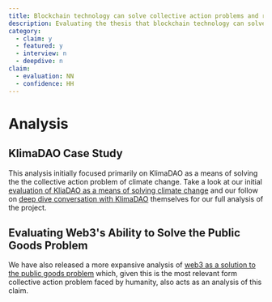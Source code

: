 ```yaml
---
title: Blockchain technology can solve collective action problems and resource public goods
description: Evaluating the thesis that blockchain technology can solve collective action problems and resource public goods. Our analyses cover both a specific case study on KlimaDAO as a solution to climate change and a broader discussion of web3 and the public goods problem.
category:
  - claim: y
  - featured: y 
  - interview: n
  - deepdive: n
claim:
  - evaluation: NN
  - confidence: HH
---
```


# Analysis

## KlimaDAO Case Study

This analysis initially focused primarily on KlimaDAO as a means of solving the the collective action problem of climate change. Take a look at our initial [evaluation of KliaDAO as a means of solving climate change](/notes/collective-action-problems-and-climate-change.md) and our follow on [deep dive conversation with KlimaDAO](https://web3.lifeitself.org/notes/in-conversation-with-klimadao-part-one) themselves for our full analysis of the project.

## Evaluating Web3's Ability to Solve the Public Goods Problem

We have also released a more expansive analysis of [web3 as a solution to the public goods problem](/claims/can-solve-public-goods-problem) which, given this is the most relevant form collective action problem faced by humanity, also acts as an analysis of this claim.
